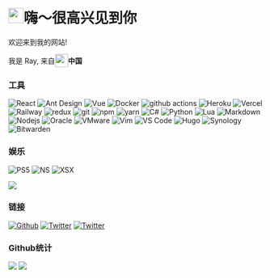 <h1><img src="https://emojis.slackmojis.com/emojis/images/1643515259/12806/meow_attention.png?1643515259" width="30"/>嗨～很高兴见到你</h1>

<p>欢迎来到我的网站!</p>
<p style="display: flex;align-items: center">我是 Ray, 来自 <img src="https://cdn-icons-png.flaticon.com/512/323/323363.png" width="26"/> <b>中国</b>

<h3>工具</h3>
<p>
  <img alt="React" src="https://img.shields.io/badge/-React-45b8d8?style=flat-square&logo=react&logoColor=white" />
  <img alt="Ant Design" src="https://img.shields.io/badge/-Ant%20Design-0170FE?style=flat-square&logo=antdesign&logoColor=white" />
  <img alt="Vue" src="https://img.shields.io/badge/-Vue-4FC08D?style=flat-square&logo=vuedotjs&logoColor=white" />
  <img alt="Docker" src="https://img.shields.io/badge/-Docker-46a2f1?style=flat-square&logo=docker&logoColor=white" />
  <img alt="github actions" src="https://img.shields.io/badge/-Github_Actions-2088FF?style=flat-square&logo=github-actions&logoColor=white" />
  <img alt="Heroku" src="https://img.shields.io/badge/-Heroku-430098?style=flat-square&logo=heroku&logoColor=white" />
  <img alt="Vercel" src="https://img.shields.io/badge/-Vercel-000?style=flat-square&logo=vercel&logoColor=white" />
  <img alt="Railway" src="https://img.shields.io/badge/-Railway-0B0D0E?style=flat-square&logo=railway&logoColor=white" />
  <img alt="redux" src="https://img.shields.io/badge/-Redux-764ABC?style=flat-square&logo=redux&logoColor=white" />
  <img alt="git" src="https://img.shields.io/badge/-Git-F05032?style=flat-square&logo=git&logoColor=white" />
  <img alt="npm" src="https://img.shields.io/badge/-NPM-CB3837?style=flat-square&logo=npm&logoColor=white" />
  <img alt="yarn" src="https://img.shields.io/badge/-yarn-2188B6?style=flat-square&logo=yarn&logoColor=white" />
  <img alt="C#" src="https://img.shields.io/badge/-C%23-239120?style=flat-square&logo=csharp&logoColor=white" />
  <img alt="Python" src="https://img.shields.io/badge/-Python-3776AB?style=flat-square&logo=python&logoColor=white" />
  <img alt="Lua" src="https://img.shields.io/badge/-Lua-2C2D72?style=flat-square&logo=lua&logoColor=white" />
  <img alt="Markdown" src="https://img.shields.io/badge/-Markdown-000000?style=flat-square&logo=markdown&logoColor=white" />
  <img alt="Nodejs" src="https://img.shields.io/badge/-Nodejs-43853d?style=flat-square&logo=Node.js&logoColor=white" />
  <img alt="Oracle" src="https://img.shields.io/badge/-Oracle-F80000?style=flat-square&logo=oracle&logoColor=white" />
  <img alt="VMware" src="https://img.shields.io/badge/-VMWare-607078?style=flat-square&logo=vmware&logoColor=white" />
  <img alt="Vim" src="https://img.shields.io/badge/-Vim-39912e?style=flat-square&logo=vim&logoColor=white" />
  <img alt="VS Code" src="https://img.shields.io/badge/-VS%20Code-4880b5?style=flat-square&logo=visualstudiocode&logoColor=white" />
  <img alt="Hugo" src="https://img.shields.io/badge/-Hugo-FF4088?style=flat-square&logo=hugo&logoColor=white" />
  <img alt="Synology" src="https://img.shields.io/badge/-Synology-B5B5B6?style=flat-square&logo=synology&logoColor=white" />
  <img alt="Bitwarden" src="https://img.shields.io/badge/-Bitwarden-175ddc?style=flat-square&logo=bitwarden&logoColor=white" />
</p>
<h3>娱乐</h3>
<p>
  <img alt="PS5" src="https://img.shields.io/badge/-PlayStation%205-003791?style=flat-square&logo=playstation5&logoColor=white" />
  <img alt="NS" src="https://img.shields.io/badge/-Nintendo%20Switch-E60012?style=flat-square&logo=nintendoswitch&logoColor=white" />
  <img alt="XSX" src="https://img.shields.io/badge/-Xbox%20Series%20X-107C10?style=flat-square&logo=xbox&logoColor=white" />
</p>
<p>
  <a href="https://psnprofiles.com/fgprodigal"><img src="https://card.psnprofiles.com/2/fgprodigal.png" border="0"></a>
</p>
<h3>链接</h3>
<p>
  <a href="https://github.com/fgprodigal" target="_blank"><img alt="Github" src="https://img.shields.io/badge/-GitHub-12100E.svg?&style=for-the-badge&logo=Github&logoColor=white" /></a>
  <a href="https://twitter.com/fgprodigal" target="_blank"><img alt="Twitter" src="https://img.shields.io/badge/twitter-1DA1F2.svg?&style=for-the-badge&logo=twitter&logoColor=white" /></a>
  <a href="https://blog.rayw.tech" target="_blank"><img alt="Twitter" src="https://img.shields.io/badge/My%20Blog-FF4088.svg?&style=for-the-badge&logo=hugo&logoColor=white" /></a>
</p>

<h3>Github统计</h3>
<p>
  <img src="https://github-readme-stats.vercel.app/api?username=fgprodigal&theme=vue&border_radius=0"/>
  <img src="https://github-readme-stats.vercel.app/api/top-langs/?username=anuraghazra&layout=compact&theme=vue&border_radius=0"/>
</p>

